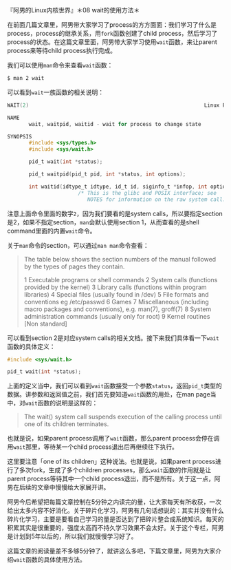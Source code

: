 『阿男的Linux内核世界』＊08 wait的使用方法＊

在前面几篇文章里，阿男带大家学习了process的方方面面：我们学习了什么是process，process的继承关系，用`fork`函数创建了child process，然后学习了process的状态。在这篇文章里面，阿男带大家学习使用`wait`函数，来让parent process来等待child process执行完成。

我们可以使用`man`命令来查看`wait`函数：

```bash
$ man 2 wait
```

可以看到`wait`一族函数的相关说明：

```c
WAIT(2)                                                         Linux Programmer's Manual                                                         WAIT(2)

NAME
       wait, waitpid, waitid - wait for process to change state

SYNOPSIS
       #include <sys/types.h>
       #include <sys/wait.h>

       pid_t wait(int *status);

       pid_t waitpid(pid_t pid, int *status, int options);

       int waitid(idtype_t idtype, id_t id, siginfo_t *infop, int options);
                       /* This is the glibc and POSIX interface; see
                          NOTES for information on the raw system call. */
```

注意上面命令里面的数字`2`，因为我们要看的是system calls，所以要指定section是2，如果不指定section，`man`会默认使用section 1，从而查看的是shell command里面的内置`wait`命令。

关于`man`命令的section，可以通过`man man`命令查看：

> The table below shows the section numbers of the manual followed by the types of pages they contain.
> 
> 1   Executable programs or shell commands
> 2   System calls (functions provided by the kernel)
> 3   Library calls (functions within program libraries)
> 4   Special files (usually found in /dev)
> 5   File formats and conventions eg /etc/passwd
> 6   Games
> 7   Miscellaneous (including macro packages and conventions), e.g. man(7), groff(7)
> 8   System administration commands (usually only for root)
> 9   Kernel routines [Non standard]


可以看到section 2是对应system calls的相关文档。接下来我们具体看一下`wait`函数的具体定义：

```c
#include <sys/wait.h>

pid_t wait(int *status);
```

上面的定义当中，我们可以看到`wait`函数接受一个参数`status`，返回`pid_t`类型的数据。讲参数和返回值之前，我们首先要知道`wait`函数的用处，在man page当中，对`wait`函数的说明是这样的：

> The wait() system call suspends execution of the calling process until one of its children terminates.

也就是说，如果parent process调用了`wait`函数，那么parent process会停在调用`wait`那里，等待某一个child process退出后再继续往下执行。

这里要注意「one of its children」这种说法。也就是说，如果parent process进行了多次fork，生成了多个children processes，那么`wait`函数的作用就是让parent process等待其中一个child process退出，而不是所有。关于这一点，阿男在后续的文章中慢慢给大家展开讲。

阿男今后希望把每篇文章控制在5分钟之内读完的量，让大家每天有所收获，一次给出太多内容不好消化。关于碎片化学习，阿男有几句话想说的：其实并没有什么碎片化学习，主要是要看自己学习的量是否达到了把碎片整合成系统知识。每天的积累其实是很重要的，强度太高而不持久学习效果不会太好。关于这个专栏，阿男是计划到5年以后的，所以我们就慢慢学习好了。

这篇文章的阅读量差不多够5分钟了，就讲这么多吧，下篇文章里，阿男为大家介绍`wait`函数的具体使用方法。